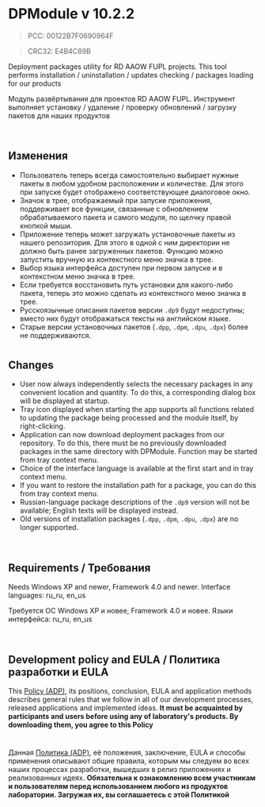 ﻿# DPModule v 10.2.2
> PCC: 00122B7F0690964F

> CRC32: E4B4C89B




Deployment packages utility for RD AAOW FUPL projects. This tool performs installation / uninstallation / updates checking / packages loading for our products

Модуль развёртывания для проектов RD AAOW FUPL. Инструмент выполняет установку / удаление / проверку обновлений / загрузку пакетов для наших продуктов

&nbsp;



## Изменения

- Пользователь теперь всегда самостоятельно выбирает нужные пакеты в любом удобном расположении и количестве. Для этого при запуске будет отображено соответствующее диалоговое окно.
- Значок в трее, отображаемый при запуске приложения, поддерживает все функции, связанные с обновлением обрабатываемого пакета и самого модуля, по щелчку правой кнопкой мыши.
- Приложение теперь может загружать установочные пакеты из нашего репозитория. Для этого в одной с ним директории не должно быть ранее загруженных пакетов. Функцию можно запустить вручную из контекстного меню значка в трее.
- Выбор языка интерфейса доступен при первом запуске и в контекстном меню значка в трее.
- Если требуется восстановить путь установки для какого-либо пакета, теперь это можно сделать из контекстного меню значка в трее.
- Русскоязычные описания пакетов версии ```.dp9``` будут недоступны; вместо них будут отображаться тексты на английском языке.
- Старые версии установочных пакетов (```.dpp```, ```.dpm```, ```.dpu```, ```.dpx```) более не поддерживаются.

#

## Changes

- User now always independently selects the necessary packages in any convenient location and quantity. To do this, a corresponding dialog box will be displayed at startup.
- Tray icon displayed when starting the app supports all functions related to updating the package being processed and the module itself, by right-clicking.
- Application can now download deployment packages from our repository. To do this, there must be no previously downloaded packages in the same directory with DPModule. Function may be started from tray context menu.
- Choice of the interface language is available at the first start and in tray context menu.
- If you want to restore the installation path for a package, you can do this from tray context menu.
- Russian-language package descriptions of the ```.dp9``` version will not be available; English texts will be displayed instead.
- Old versions of installation packages (```.dpp```, ```.dpm```, ```.dpu```, ```.dpx```) are no longer supported.

&nbsp;



## Requirements / Требования

Needs Windows XP and newer, Framework 4.0 and newer. Interface languages: ru_ru, en_us

Требуется ОС Windows XP и новее, Framework 4.0 и новее. Языки интерфейса: ru_ru, en_us

&nbsp;



## Development policy and EULA / Политика разработки и EULA

This [Policy (ADP)](https://vk.com/@rdaaow_fupl-adp), its positions, conclusion, EULA and application methods
describes general rules that we follow in all of our development processes, released applications and implemented
ideas.
**It must be acquainted by participants and users before using any of laboratory's products.
By downloading them, you agree to this Policy**

#

Данная [Политика (ADP)](https://vk.com/@rdaaow_fupl-adp), её положения, заключение, EULA и способы применения
описывают общие правила, которым мы следуем во всех наших процессах разработки, вышедших в релиз приложениях
и реализованных идеях.
**Обязательна к ознакомлению всем участникам и пользователям перед использованием любого из продуктов лаборатории.
Загружая их, вы соглашаетесь с этой Политикой**

